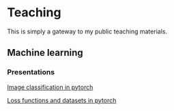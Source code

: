 # Teaching

This is simply a gateway to my public teaching materials.

## Machine learning

### Presentations

[Image classification in pytorch](machine_learning/2020/presentations/image_classification_pytorch.slides.html)

[Loss functions and datasets in pytorch](machine_learning/2020/presentations/loss_functions_and_datasets.slides.html)
